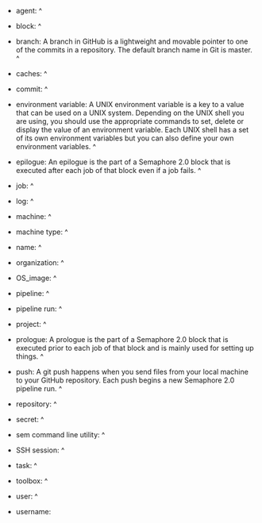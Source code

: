 - agent:
^

- block:
^

- branch: A branch in GitHub is a lightweight and movable pointer to one
  of the commits in a repository. The default branch name in Git is
  master.
^

- caches:
^

- commit:
^

- environment variable: A UNIX environment variable is a key to a value
  that can be used on a UNIX system. Depending on the UNIX shell you are
  using, you should use the appropriate commands to set, delete or
  display the value of an environment variable. Each UNIX shell has a
  set of its own environment variables but you can also define your own
  environment variables.
^

- epilogue: An epilogue is the part of a Semaphore 2.0 block that is
  executed after each job of that block even if a job fails.
^

- job:
^

- log:
^

- machine:
^

- machine type:
^

- name:
^

- organization:
^

- OS\_image:
^

- pipeline:
^

- pipeline run:
^

- project:
^

- prologue: A prologue is the part of a Semaphore 2.0 block that is
  executed prior to each job of that block and is mainly used for
  setting up things.
^

- push: A git push happens when you send files from your local machine
  to your GitHub repository. Each push begins a new Semaphore 2.0
  pipeline run.
^

- repository:
^

- secret:
^

- sem command line utility:
^

- SSH session:
^

- task:
^

- toolbox:
^

- user:
^

- username:
